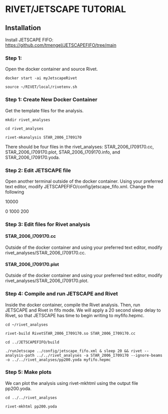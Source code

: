 # RIVET/JETSCAPE TUTORIAL

## Installation
Install JETSCAPE FIFO: https://github.com/tmengel/JETSCAPEFIFO/tree/main

### Step 1:
Open the docker container and source Rivet.
```
docker start -ai myJetscapeRivet

source ~/RIVET/local/rivetenv.sh
```

### Step 1: Create New Docker Container
 Get the template files for the analysis.
```
mkdir rivet_analyses

cd rivet_analyses

rivet-mkanalysis STAR_2006_I709170
```
There should be four files in the rivet_analyses: STAR_2006_I709170.cc, STAR_2006_I709170.plot, STAR_2006_I709170.info, and STAR_2006_I709170.yoda.


### Step 2: Edit JETSCAPE file

Open another terminal outside of the docker container. Using your preferred text editor, modify JETSCAPEFIFO/config/jetscape_fifo.xml. Change the following

<nEvents> 10000 </nEvents>

<Hard>
  <PythiaGun>
    <pTHatMin>0</pTHatMin>
    <pTHatMax>1000</pTHatMax>
    <eCM>200</eCM>
  </PythiaGun>
</Hard>


### Step 3: Edit files for Rivet analysis
#### STAR_2006_I709170.cc
Outside of the docker container and using your preferred text editor, modify rivet_analyses/STAR_2006_I709170.cc.

#### STAR_2006_I709170.plot
Outside of the docker container and using your preferred text editor, modify rivet_analyses/STAR_2006_I709170.plot.


### Step 4: Compile and run JETSCAPE and Rivet
Inside the docker container, compile the Rivet analysis. Then, run JETSCAPE and Rivet in fifo mode. We will apply a 20 second sleep delay to Rivet, so that JETSCAPE has time to begin writing to myfifo.hepmc.

```
cd ~/rivet_analyses

rivet-build RivetSTAR_2006_I709170.so STAR_2006_I709170.cc

cd ../JETSCAPEFIFO/build

./runJetscape ../config/jetscape_fifo.xml & sleep 20 && rivet --analysis-path ../../rivet_analyses -a STAR_2006_I709170 --ignore-beams -o ../../rivet_analyses/pp200.yoda myfifo.hepmc

```
### Step 5: Make plots
We can plot the analysis using rivet-mkhtml using the output file pp200.yoda.

```
cd ../../rivet_analyses

rivet-mkhtml pp200.yoda

```
